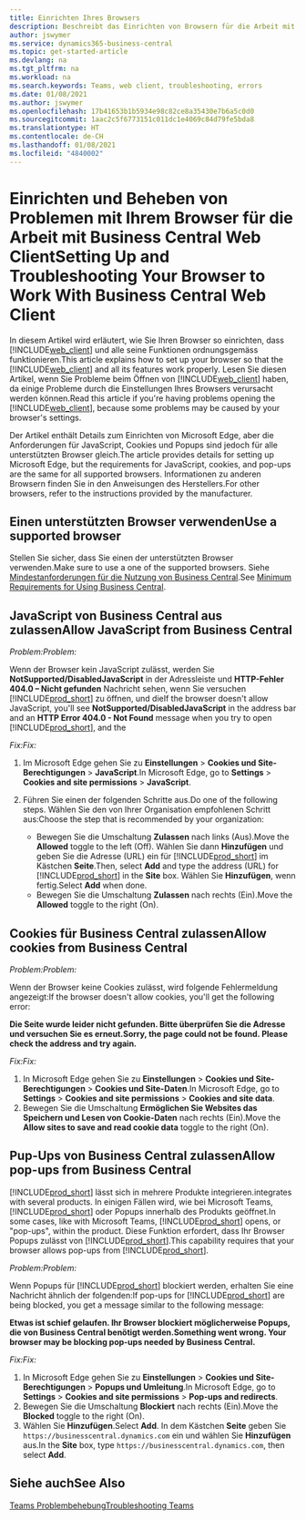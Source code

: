 ```yaml
---
title: Einrichten Ihres Browsers
description: Beschreibt das Einrichten von Browsern für die Arbeit mit Business Central und den darin integrierten Produkten.
author: jswymer
ms.service: dynamics365-business-central
ms.topic: get-started-article
ms.devlang: na
ms.tgt_pltfrm: na
ms.workload: na
ms.search.keywords: Teams, web client, troubleshooting, errors
ms.date: 01/08/2021
ms.author: jswymer
ms.openlocfilehash: 17b41653b1b5934e98c82ce8a35430e7b6a5c0d0
ms.sourcegitcommit: 1aac2c5f6773151c011dc1e4069c84d79fe5bda8
ms.translationtype: HT
ms.contentlocale: de-CH
ms.lasthandoff: 01/08/2021
ms.locfileid: "4840002"
---
```

# <a name="setting-up-and-troubleshooting-your-browser-to-work-with-business-central-web-client"></a><span data-ttu-id="08079-103">Einrichten und Beheben von Problemen mit Ihrem Browser für die Arbeit mit Business Central Web Client</span><span class="sxs-lookup"><span data-stu-id="08079-103">Setting Up and Troubleshooting Your Browser to Work With Business Central Web Client</span></span>

<span data-ttu-id="08079-104">In diesem Artikel wird erläutert, wie Sie Ihren Browser so einrichten, dass [!INCLUDE[web_client](includes/web_client.md)] und alle seine Funktionen ordnungsgemäss funktionieren.</span><span class="sxs-lookup"><span data-stu-id="08079-104">This article explains how to set up your browser so that the [!INCLUDE[web_client](includes/web_client.md)] and all its features work properly.</span></span> <span data-ttu-id="08079-105">Lesen Sie diesen Artikel, wenn Sie Probleme beim Öffnen von [!INCLUDE[web_client](includes/web_client.md)] haben, da einige Probleme durch die Einstellungen Ihres Browsers verursacht werden können.</span><span class="sxs-lookup"><span data-stu-id="08079-105">Read this article if you're having problems opening the [!INCLUDE[web_client](includes/web_client.md)], because some problems may be caused by your browser's settings.</span></span>

<span data-ttu-id="08079-106">Der Artikel enthält Details zum Einrichten von Microsoft Edge, aber die Anforderungen für JavaScript, Cookies und Popups sind jedoch für alle unterstützten Browser gleich.</span><span class="sxs-lookup"><span data-stu-id="08079-106">The article provides details for setting up Microsoft Edge, but the requirements for JavaScript, cookies, and pop-ups are the same for all supported browsers.</span></span> <span data-ttu-id="08079-107">Informationen zu anderen Browsern finden Sie in den Anweisungen des Herstellers.</span><span class="sxs-lookup"><span data-stu-id="08079-107">For other browsers, refer to the instructions provided by the manufacturer.</span></span>  

## <a name="use-a-supported-browser"></a><span data-ttu-id="08079-108">Einen unterstützten Browser verwenden</span><span class="sxs-lookup"><span data-stu-id="08079-108">Use a supported browser</span></span>

<span data-ttu-id="08079-109">Stellen Sie sicher, dass Sie einen der unterstützten Browser verwenden.</span><span class="sxs-lookup"><span data-stu-id="08079-109">Make sure to use a one of the supported browsers.</span></span> <span data-ttu-id="08079-110">Siehe [Mindestanforderungen für die Nutzung von Business Central](product-requirements.md#recommended-browsers).</span><span class="sxs-lookup"><span data-stu-id="08079-110">See [Minimum Requirements for Using Business Central](product-requirements.md#recommended-browsers).</span></span>  

## <a name="allow-javascript-from-business-central"></a><span data-ttu-id="08079-111">JavaScript von Business Central aus zulassen</span><span class="sxs-lookup"><span data-stu-id="08079-111">Allow JavaScript from Business Central</span></span>

<span data-ttu-id="08079-112">*Problem:*</span><span class="sxs-lookup"><span data-stu-id="08079-112">*Problem:*</span></span>

<span data-ttu-id="08079-113">Wenn der Browser kein JavaScript zulässt, werden Sie **NotSupported/DisabledJavaScript** in der Adressleiste und **HTTP-Fehler 404.0 – Nicht gefunden** Nachricht sehen, wenn Sie versuchen [!INCLUDE[prod_short](includes/prod_short.md)] zu öffnen, und die</span><span class="sxs-lookup"><span data-stu-id="08079-113">If the browser doesn't allow JavaScript, you'll see **NotSupported/DisabledJavaScript** in the address bar and an **HTTP Error 404.0 - Not Found** message when you try to open [!INCLUDE[prod_short](includes/prod_short.md)], and the</span></span> 

<!-- http://localhost:8080/NotSupported/DisabledJavaScript HTTP Error 404.0 - Not Found
The resource you are looking for has been removed, had its name changed, or is temporarily unavailable. -->

<span data-ttu-id="08079-114">*Fix:*</span><span class="sxs-lookup"><span data-stu-id="08079-114">*Fix:*</span></span>

1. <span data-ttu-id="08079-115">Im Microsoft Edge gehen Sie zu **Einstellungen** > **Cookies und Site-Berechtigungen** > **JavaScript**.</span><span class="sxs-lookup"><span data-stu-id="08079-115">In Microsoft Edge, go to **Settings** > **Cookies and site permissions** > **JavaScript**.</span></span>
2. <span data-ttu-id="08079-116">Führen Sie einen der folgenden Schritte aus.</span><span class="sxs-lookup"><span data-stu-id="08079-116">Do one of the following steps.</span></span> <span data-ttu-id="08079-117">Wählen Sie den von Ihrer Organisation empfohlenen Schritt aus:</span><span class="sxs-lookup"><span data-stu-id="08079-117">Choose the step that is recommended by your organization:</span></span>

    - <span data-ttu-id="08079-118">Bewegen Sie die Umschaltung **Zulassen** nach links (Aus).</span><span class="sxs-lookup"><span data-stu-id="08079-118">Move the **Allowed** toggle to the left (Off).</span></span> <span data-ttu-id="08079-119">Wählen Sie dann **Hinzufügen** und geben Sie die Adresse (URL) ein für [!INCLUDE[prod_short](includes/prod_short.md)] im Kästchen **Seite**.</span><span class="sxs-lookup"><span data-stu-id="08079-119">Then, select **Add** and type the address (URL) for [!INCLUDE[prod_short](includes/prod_short.md)] in the **Site** box.</span></span> <span data-ttu-id="08079-120">Wählen Sie **Hinzufügen**, wenn fertig.</span><span class="sxs-lookup"><span data-stu-id="08079-120">Select **Add** when done.</span></span>
    - <span data-ttu-id="08079-121">Bewegen Sie die Umschaltung **Zulassen** nach rechts (Ein).</span><span class="sxs-lookup"><span data-stu-id="08079-121">Move the **Allowed** toggle to the right (On).</span></span>

## <a name="allow-cookies-from-business-central"></a><span data-ttu-id="08079-122">Cookies für Business Central zulassen</span><span class="sxs-lookup"><span data-stu-id="08079-122">Allow cookies from Business Central</span></span>

<span data-ttu-id="08079-123">*Problem:*</span><span class="sxs-lookup"><span data-stu-id="08079-123">*Problem:*</span></span>

<span data-ttu-id="08079-124">Wenn der Browser keine Cookies zulässt, wird folgende Fehlermeldung angezeigt:</span><span class="sxs-lookup"><span data-stu-id="08079-124">If the browser doesn't allow cookies, you'll get the following error:</span></span>

<span data-ttu-id="08079-125">**Die Seite wurde leider nicht gefunden. Bitte überprüfen Sie die Adresse und versuchen Sie es erneut.**</span><span class="sxs-lookup"><span data-stu-id="08079-125">**Sorry, the page could not be found. Please check the address and try again.**</span></span> 

<span data-ttu-id="08079-126">*Fix:*</span><span class="sxs-lookup"><span data-stu-id="08079-126">*Fix:*</span></span>

1. <span data-ttu-id="08079-127">In Microsoft Edge gehen Sie zu **Einstellungen** > **Cookies und Site-Berechtigungen** > **Cookies und Site-Daten**.</span><span class="sxs-lookup"><span data-stu-id="08079-127">In Microsoft Edge, go to **Settings** > **Cookies and site permissions** > **Cookies and site data**.</span></span>
2. <span data-ttu-id="08079-128">Bewegen Sie die Umschaltung **Ermöglichen Sie Websites das Speichern und Lesen von Cookie-Daten** nach rechts (Ein).</span><span class="sxs-lookup"><span data-stu-id="08079-128">Move the **Allow sites to save and read cookie data** toggle to the right (On).</span></span>  

## <a name="allow-pop-ups-from-business-central"></a><a name="popup"></a><span data-ttu-id="08079-129">Pup-Ups von Business Central zulassen</span><span class="sxs-lookup"><span data-stu-id="08079-129">Allow pop-ups from Business Central</span></span>

[!INCLUDE[prod_short](includes/prod_short.md)] <span data-ttu-id="08079-130">lässt sich in mehrere Produkte integrieren.</span><span class="sxs-lookup"><span data-stu-id="08079-130">integrates with several products.</span></span> <span data-ttu-id="08079-131">In einigen Fällen wird, wie bei Microsoft Teams, [!INCLUDE[prod_short](includes/prod_short.md)] oder Popups innerhalb des Produkts geöffnet.</span><span class="sxs-lookup"><span data-stu-id="08079-131">In some cases, like with Microsoft Teams, [!INCLUDE[prod_short](includes/prod_short.md)] opens, or "pop-ups", within the product.</span></span> <span data-ttu-id="08079-132">Diese Funktion erfordert, dass Ihr Browser Popups zulässt von [!INCLUDE[prod_short](includes/prod_short.md)].</span><span class="sxs-lookup"><span data-stu-id="08079-132">This capability requires that your browser allows pop-ups from [!INCLUDE[prod_short](includes/prod_short.md)].</span></span>

<span data-ttu-id="08079-133">*Problem:*</span><span class="sxs-lookup"><span data-stu-id="08079-133">*Problem:*</span></span>

<span data-ttu-id="08079-134">Wenn Popups für [!INCLUDE[prod_short](includes/prod_short.md)] blockiert werden, erhalten Sie eine Nachricht ähnlich der folgenden:</span><span class="sxs-lookup"><span data-stu-id="08079-134">If pop-ups for [!INCLUDE[prod_short](includes/prod_short.md)] are being blocked, you get a message similar to the following message:</span></span>

<span data-ttu-id="08079-135">**Etwas ist schief gelaufen. Ihr Browser blockiert möglicherweise Popups, die von Business Central benötigt werden.**</span><span class="sxs-lookup"><span data-stu-id="08079-135">**Something went wrong. Your browser may be blocking pop-ups needed by Business Central.**</span></span>

<!--
Something went wrong
Your browser may be blocking pop-ups needed by Business Central.

Change your browser settings to allow pop-ups or allow this for trusted domains, then try again.
If these settings are managed for your organization, you should contact your administrator for assistance.

Try again
-->
<span data-ttu-id="08079-136">*Fix:*</span><span class="sxs-lookup"><span data-stu-id="08079-136">*Fix:*</span></span>

1. <span data-ttu-id="08079-137">In Microsoft Edge gehen Sie zu **Einstellungen** > **Cookies und Site-Berechtigungen** > **Popups und Umleitung**.</span><span class="sxs-lookup"><span data-stu-id="08079-137">In Microsoft Edge, go to **Settings** > **Cookies and site permissions** > **Pop-ups and redirects**.</span></span>
2. <span data-ttu-id="08079-138">Bewegen Sie die Umschaltung **Blockiert** nach rechts (Ein).</span><span class="sxs-lookup"><span data-stu-id="08079-138">Move the **Blocked** toggle to the right (On).</span></span>
3. <span data-ttu-id="08079-139">Wählen Sie **Hinzufügen**.</span><span class="sxs-lookup"><span data-stu-id="08079-139">Select **Add**.</span></span> <span data-ttu-id="08079-140">In dem Kästchen **Seite** geben Sie `https://businesscentral.dynamics.com` ein und wählen Sie **Hinzufügen** aus.</span><span class="sxs-lookup"><span data-stu-id="08079-140">In the **Site** box, type `https://businesscentral.dynamics.com`, then select **Add**.</span></span>

## <a name="see-also"></a><span data-ttu-id="08079-141">Siehe auch</span><span class="sxs-lookup"><span data-stu-id="08079-141">See Also</span></span>

[<span data-ttu-id="08079-142">Teams Problembehebung</span><span class="sxs-lookup"><span data-stu-id="08079-142">Troubleshooting Teams</span></span>](admin-teams-troubleshooting.md)  